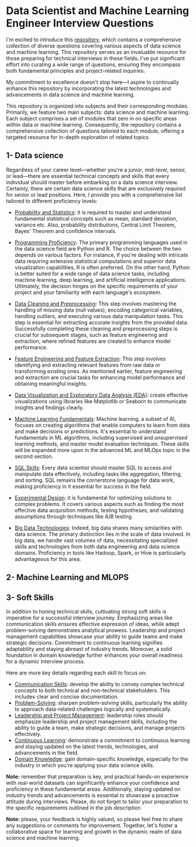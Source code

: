 # Data Scientist and Machine Learning Engineer Interview Questions
I'm excited to introduce this [repository](https://github.com/badiaamakhlouf/data_science_interview_preparation), 
which contains a comprehensive collection of diverse questions covering various aspects of data science and machine learning. 
This repository serves as an invaluable resource for those preparing for technical interviews in these fields.
I've put significant effort into curating a wide range of questions, ensuring they encompass both fundamental principles and project-related inquiries.

My commitment to excellence doesn't stop here—I aspire to continually enhance this repository by incorporating the latest technologies and advancements in data science and machine learning.

This repository is organized into subjects and their corresponding modules. 
Primarily, we feature two main subjects: data science and machine learning. 
Each subject comprises a set of modules that zero in on specific areas within data or machine learning. 
Consequently, the repository contains a comprehensive collection of questions tailored to each module, offering a targeted resource for in-depth exploration of related topics.

## 1- Data science 
Regardless of your career level—whether you're a junior, mid-level, senior, or lead—there are essential technical concepts and skills that every individual should master before embarking on a data science interview.
Certainly, there are certain data science skills that are exclusively required for senior or lead positions. Here, I provide you with a comprehensive list tailored to different proficiency levels:

- [Probability and Statistics](pages/statistics_and_probability.md): it is required to master and understand fundamental statistical concepts such as mean, standard deviation, variance etc. Also, probability distributions, Central Limit Theorem, Bayes’ Theorem and confidence intervals.
  
- [Programming Proficiency](pages/programming_proficiency.md): The primary programming languages used in the data science field are Python and R. The choice between the two depends on various factors. For instance, if you're dealing with intricate data requiring extensive statistical computations and superior data visualization capabilities, R is often preferred. On the other hand, Python is better suited for a wide range of data science tasks, including machine learning, deep learning, and artificial intelligence applications. Ultimately, the decision hinges on the specific requirements of your project and your familiarity with each language's ecosystem.
  
- [Data Cleaning and Preprocessing](pages/data_cleaning_and_preprocessing.md): This step involves mastering the handling of missing data (null values), encoding categorical variables, handling outliers, and executing various data manipulation tasks. This step is essential for extracting accurate insights from the provided data. Successfully completing these cleaning and preprocessing steps is crucial for subsequent stages, such as feature engineering and extraction, where refined features are created to enhance model performance.
  
- [Feature Engineering and Feature Extraction](pages/feature_engineering.md): This step involves identifying and extracting relevant features from raw data or transforming existing ones. As mentioned earlier, feature engineering and extraction are crucial tasks for enhancing model performance and obtaining meaningful insights.
  
- [Data Visualization and Exploratory Data Analysis (EDA)](pages/data_visualization.md): create effective visualizations using libraries like Matplotlib or Seaborn to communicate insights and findings clearly.
  
- [Machine Learning Fundamentals](pages/machine_learning_fundamentals.md): Machine learning, a subset of AI, focuses on creating algorithms that enable computers to learn from data and make decisions or predictions. It's essential to understand fundamentals in ML algorithms, including supervised and unsupervised learning methods, and master model evaluation techniques. These skills will be expanded more upon in the advanced ML and MLOps topic in the second section.
  
- [SQL Skills](pages/sql_skills_for_data_science): Every data scientist should master SQL to access and manipulate data effectively, including tasks like aggregation, filtering, and sorting. SQL remains the cornerstone language for data work, making proficiency in it essential for success in the field.
  
- [Experimental Design](pages/experimental_design.md): it is fundamental for optimizing solutions to complex problems. It covers various aspects such as finding the most effective data acquisition methods, testing hypotheses, and validating assumptions through techniques like A/B testing.
  
- [Big Data Technologies](pages/big_data_technologies.md): Indeed, big data shares many similarities with data science. The primary distinction lies in the scale of data involved. In big data, we handle vast volumes of data, necessitating specialized skills and technologies from both data engineering and data science domains. Proficiency in tools like Hadoop, Spark, or Hive is particularly advantageous for this area.



 ## 2- Machine Learning and MLOPS

 ## 3- Soft Skills 
 In addition to honing technical skills, cultivating strong soft skills is imperative for a successful interview journey.
 Emphasizing areas like communication skills ensures effective expression of ideas, 
 while adept problem-solving demonstrates analytical prowess.
 Leadership and project management capabilities showcase your ability to guide teams and make strategic decisions. 
 Commitment to continuous learning signifies adaptability and staying abreast of industry trends.
 Moreover, a solid foundation in domain knowledge further enhances your overall readiness for a dynamic interview process.
 
 Here are more key details regarding each skill to focus on:

 - [Communication Skills](pages/how_to_improve_communication_skills.md): develop the ability to convey complex technical concepts to both technical and non-technical stakeholders. This includes clear and concise documentation.
 - [Problem-Solving](pages/problem_solving.md): sharpen problem-solving skills, particularly the ability to approach data-related challenges logically and systematically.
 - [Leadership and Project Management](): leadership roles should emphasize leadership and project management skills, including the ability to guide a team, make strategic decisions, and manage projects effectively.
 - [Continuous Learning](): demonstrate a commitment to continuous learning and staying updated on the latest trends, technologies, and advancements in the field.
 - [Domain Knowledge](): gain domain-specific knowledge, especially for the industry in which you're applying your data science skills.

**Note:** remember that preparation is key, and practical hands-on experience with real-world datasets can significantly enhance your confidence and proficiency in these fundamental areas.
Additionally, staying updated on industry trends and advancements is essential to showcase a proactive attitude during interviews. 
Please, do not forget to tailor your preparation to the specific requirements outlined in the job description

**Note:** please, your feedback is highly valued, so please feel free to share any suggestions or comments for improvement.
Together, let's foster a collaborative space for learning and growth in the dynamic realm of data science and machine learning.
